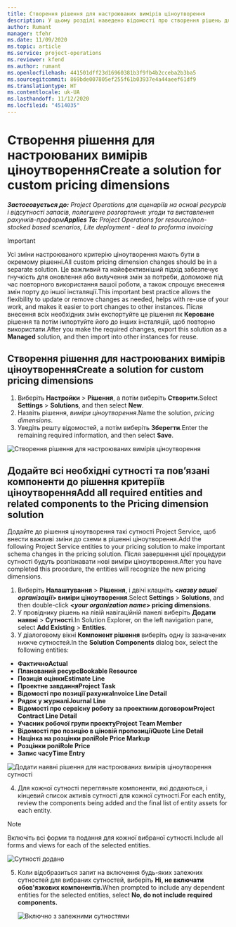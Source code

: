 ```yaml
---
title: Створення рішення для настроюваних вимірів ціноутворення
description: У цьому розділі наведено відомості про створення рішень для настроювань вимірів ціноутворення.
author: Rumant
manager: tfehr
ms.date: 11/09/2020
ms.topic: article
ms.service: project-operations
ms.reviewer: kfend
ms.author: rumant
ms.openlocfilehash: 441501dff23d16960381b3f9fb4b2cceba2b3ba5
ms.sourcegitcommit: 869bde007805ef255f61b03937e4a44aeef61df9
ms.translationtype: HT
ms.contentlocale: uk-UA
ms.lasthandoff: 11/12/2020
ms.locfileid: "4514035"
---
```

# <a name="create-a-solution-for-custom-pricing-dimensions"></a><span data-ttu-id="9c29d-103">Створення рішення для настроюваних вимірів ціноутворення</span><span class="sxs-lookup"><span data-stu-id="9c29d-103">Create a solution for custom pricing dimensions</span></span>

 <span data-ttu-id="9c29d-104">_**Застосовується до:** Project Operations для сценаріїв на основі ресурсів і відсутності запасів, полегшене розгортання: угоди та виставлення рахунків-проформ_</span><span class="sxs-lookup"><span data-stu-id="9c29d-104">_**Applies To:** Project Operations for resource/non-stocked based scenarios, Lite deployment - deal to proforma invoicing_</span></span> 

>[!IMPORTANT]
><span data-ttu-id="9c29d-105">Усі зміни настроюваного критерію ціноутворення мають бути в окремому рішенні.</span><span class="sxs-lookup"><span data-stu-id="9c29d-105">All custom pricing dimension changes should be in a separate solution.</span></span> <span data-ttu-id="9c29d-106">Це важливий та найефективніший підхід забезпечує гнучкість для оновлення або вилучення змін за потреби, допоможе під час повторного використання вашої роботи, а також спрощує внесення змін порту до іншої інсталяції.</span><span class="sxs-lookup"><span data-stu-id="9c29d-106">This important best practice allows the flexibility to update or remove changes as needed, helps with re-use of your work, and makes it easier to port changes to other instances.</span></span> <span data-ttu-id="9c29d-107">Після внесення всіх необхідних змін експортуйте це рішення як **Кероване** рішення та потім імпортуйте його до інших інсталяцій, щоб повторно використати.</span><span class="sxs-lookup"><span data-stu-id="9c29d-107">After you make the required changes, export this solution as a **Managed** solution, and then import into other instances for reuse.</span></span>

## <a name="create-a-solution-for-custom-pricing-dimensions"></a><span data-ttu-id="9c29d-108">Створення рішення для настроюваних вимірів ціноутворення</span><span class="sxs-lookup"><span data-stu-id="9c29d-108">Create a solution for custom pricing dimensions</span></span>

1.  <span data-ttu-id="9c29d-109">Виберіть **Настройки** > **Рішення**, а потім виберіть **Створити**.</span><span class="sxs-lookup"><span data-stu-id="9c29d-109">Select **Settings** > **Solutions**, and then select **New**.</span></span>
2.  <span data-ttu-id="9c29d-110">Назвіть рішення, *<your organization name> виміри ціноутворення*.</span><span class="sxs-lookup"><span data-stu-id="9c29d-110">Name the solution, *<your organization name> pricing dimensions*.</span></span>
3. <span data-ttu-id="9c29d-111">Уведіть решту відомостей, а потім виберіть **Зберегти**.</span><span class="sxs-lookup"><span data-stu-id="9c29d-111">Enter the remaining required information, and then select **Save**.</span></span>

  ![Створення рішення для настроюваних вимірів ціноутворення](./media/Creation-of-custom-pricing-dimension-solution.png)
 
## <a name="add-all-required-entities-and-related-components-to-the-pricing-dimension-solution"></a><span data-ttu-id="9c29d-113">Додайте всі необхідні сутності та пов’язані компоненти до рішення критеріїв ціноутворення</span><span class="sxs-lookup"><span data-stu-id="9c29d-113">Add all required entities and related components to the Pricing dimension solution</span></span>

<span data-ttu-id="9c29d-114">Додайте до рішення ціноутворення такі сутності Project Service, щоб внести важливі зміни до схеми в рішенні ціноутворення.</span><span class="sxs-lookup"><span data-stu-id="9c29d-114">Add the following Project Service entities to your pricing solution to make important schema changes in the pricing solution.</span></span> <span data-ttu-id="9c29d-115">Після завершення цієї процедури сутності будуть розпізнавати нові виміри ціноутворення.</span><span class="sxs-lookup"><span data-stu-id="9c29d-115">After you have completed this procedure, the entities will recognize the new pricing dimensions.</span></span>

1.  <span data-ttu-id="9c29d-116">Виберіть **Налаштування** > **Рішення**, і двічі клацніть **<*назву вашої організації*> виміри ціноутворення**.</span><span class="sxs-lookup"><span data-stu-id="9c29d-116">Select **Settings** > **Solutions**, and then double-click **<*your organization name*> pricing dimensions**.</span></span>
2.  <span data-ttu-id="9c29d-117">У провіднику рішень на лівій навігаційній панелі виберіть **Додати наявні** > **Сутності**.</span><span class="sxs-lookup"><span data-stu-id="9c29d-117">In Solution Explorer, on the left navigation pane, select **Add Existing** > **Entities**.</span></span>
3.  <span data-ttu-id="9c29d-118">У діалоговому вікні **Компонент рішення** виберіть одну із зазначених нижче сутностей.</span><span class="sxs-lookup"><span data-stu-id="9c29d-118">In the **Solution Components** dialog box, select the following entities:</span></span>
 
   - <span data-ttu-id="9c29d-119">**Фактично**</span><span class="sxs-lookup"><span data-stu-id="9c29d-119">**Actual**</span></span>
   - <span data-ttu-id="9c29d-120">**Планований ресурс**</span><span class="sxs-lookup"><span data-stu-id="9c29d-120">**Bookable Resource**</span></span>
   - <span data-ttu-id="9c29d-121">**Позиція оцінки**</span><span class="sxs-lookup"><span data-stu-id="9c29d-121">**Estimate Line**</span></span>
   - <span data-ttu-id="9c29d-122">**Проектне завдання**</span><span class="sxs-lookup"><span data-stu-id="9c29d-122">**Project Task**</span></span>
   - <span data-ttu-id="9c29d-123">**Відомості про позиції рахунка**</span><span class="sxs-lookup"><span data-stu-id="9c29d-123">**Invoice Line Detail**</span></span>
   - <span data-ttu-id="9c29d-124">**Рядок у журналі**</span><span class="sxs-lookup"><span data-stu-id="9c29d-124">**Journal Line**</span></span>
   - <span data-ttu-id="9c29d-125">**Відомості про сервісну роботу за проектним договором**</span><span class="sxs-lookup"><span data-stu-id="9c29d-125">**Project Contract Line Detail**</span></span>
   - <span data-ttu-id="9c29d-126">**Учасник робочої групи проекту**</span><span class="sxs-lookup"><span data-stu-id="9c29d-126">**Project Team Member**</span></span>
   - <span data-ttu-id="9c29d-127">**Відомості про позицію в ціновій пропозиції**</span><span class="sxs-lookup"><span data-stu-id="9c29d-127">**Quote Line Detail**</span></span>
   - <span data-ttu-id="9c29d-128">**Націнка на розцінки ролі**</span><span class="sxs-lookup"><span data-stu-id="9c29d-128">**Role Price Markup**</span></span>
   - <span data-ttu-id="9c29d-129">**Розцінки ролі**</span><span class="sxs-lookup"><span data-stu-id="9c29d-129">**Role Price**</span></span>
   - <span data-ttu-id="9c29d-130">**Запис часу**</span><span class="sxs-lookup"><span data-stu-id="9c29d-130">**Time Entry**</span></span>
 
   ![Додати наявні рішення для настроюваних вимірів ціноутворення сутності](./media/Existing-entities-to-PD-solution.png)
 
 4. <span data-ttu-id="9c29d-132">Для кожної сутності перегляньте компоненти, які додаються, і кінцевий список активів сутності для кожної сутності.</span><span class="sxs-lookup"><span data-stu-id="9c29d-132">For each entity, review the components being added and the final list of entity assets for each entity.</span></span> 

   >[!NOTE]
   > <span data-ttu-id="9c29d-133">Включіть всі форми та подання для кожної вибраної сутності.</span><span class="sxs-lookup"><span data-stu-id="9c29d-133">Include all forms and views for each of the selected entities.</span></span>

  ![Сутності додано](./media/solution-component-selection.png)


5.  <span data-ttu-id="9c29d-135">Коли відобразиться запит на включення будь-яких залежних сутностей для вибраних сутностей, виберіть **Ні, не включати обов'язкових компонентів.**</span><span class="sxs-lookup"><span data-stu-id="9c29d-135">When prompted to include any dependent entities for the selected entities, select **No, do not include required components.**</span></span>

    ![Включно з залежними сутностями](./media/Do-not-include-required.png)
